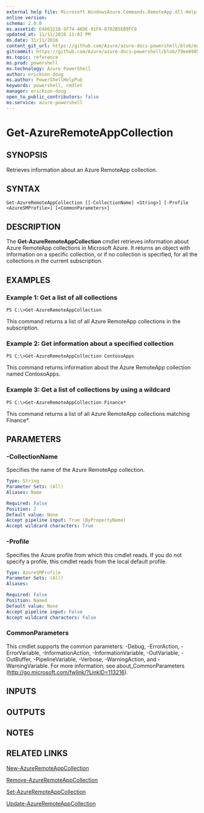 ```yaml
---
external help file: Microsoft.WindowsAzure.Commands.RemoteApp.dll-Help.xml
online version: 
schema: 2.0.0
ms.assetid: E4863218-5F74-46DE-91F6-8702B5EB9FC8
updated_at: 11/11/2016 11:03 PM
ms.date: 11/11/2016
content_git_url: https://github.com/Azure/azure-docs-powershell/blob/master/azureps-cmdlets-docs/ServiceManagement/Azure.RemoteApp/v2.1.0/Get-AzureRemoteAppCollection.md
gitcommit: https://github.com/Azure/azure-docs-powershell/blob/79eeb985ea480979357fb4695832a0c3d29a48bf/azureps-cmdlets-docs/ServiceManagement/Azure.RemoteApp/v2.1.0/Get-AzureRemoteAppCollection.md
ms.topic: reference
ms.prod: powershell
ms.technology: Azure PowerShell
author: erickson-doug
ms.author: PowerShellHelpPub
keywords: powershell, cmdlet
manager: erickson-doug
open_to_public_contributors: false
ms.service: azure-powershell
---
```


# Get-AzureRemoteAppCollection

## SYNOPSIS
Retrieves information about an Azure RemoteApp collection.

## SYNTAX

```
Get-AzureRemoteAppCollection [[-CollectionName] <String>] [-Profile <AzureSMProfile>] [<CommonParameters>]
```

## DESCRIPTION
The **Get-AzureRemoteAppCollection** cmdlet retrieves information about Azure RemoteApp collections in Microsoft Azure.
It returns an object with information on a specific collection, or if no collection is specified, for all the collections in the current subscription.

## EXAMPLES

### Example 1: Get a list of all collections
```
PS C:\>Get-AzureRemoteAppCollection
```

This command returns a list of all Azure RemoteApp collections in the subscription.

### Example 2: Get information about a specified collection
```
PS C:\>Get-AzureRemoteAppCollection ContosoApps
```

This command returns information about the Azure RemoteApp collection named ContosoApps.

### Example 3: Get a list of collections by using a wildcard
```
PS C:\>Get-AzureRemoteAppCollection Finance*
```

This command returns a list of all Azure RemoteApp collections matching Finance*.

## PARAMETERS

### -CollectionName
Specifies the name of the Azure RemoteApp collection.

```yaml
Type: String
Parameter Sets: (All)
Aliases: Name

Required: False
Position: 2
Default value: None
Accept pipeline input: True (ByPropertyName)
Accept wildcard characters: True
```

### -Profile
Specifies the Azure profile from which this cmdlet reads.
If you do not specify a profile, this cmdlet reads from the local default profile.

```yaml
Type: AzureSMProfile
Parameter Sets: (All)
Aliases: 

Required: False
Position: Named
Default value: None
Accept pipeline input: False
Accept wildcard characters: False
```

### CommonParameters
This cmdlet supports the common parameters: -Debug, -ErrorAction, -ErrorVariable, -InformationAction, -InformationVariable, -OutVariable, -OutBuffer, -PipelineVariable, -Verbose, -WarningAction, and -WarningVariable. For more information, see about_CommonParameters (http://go.microsoft.com/fwlink/?LinkID=113216).

## INPUTS

## OUTPUTS

## NOTES

## RELATED LINKS

[New-AzureRemoteAppCollection](xref:ServiceManagement/Azure.RemoteApp/v2.1.0/New-AzureRemoteAppCollection.md)

[Remove-AzureRemoteAppCollection](xref:ServiceManagement/Azure.RemoteApp/v2.1.0/Remove-AzureRemoteAppCollection.md)

[Set-AzureRemoteAppCollection](xref:ServiceManagement/Azure.RemoteApp/v2.1.0/Set-AzureRemoteAppCollection.md)

[Update-AzureRemoteAppCollection](xref:ServiceManagement/Azure.RemoteApp/v2.1.0/Update-AzureRemoteAppCollection.md)


